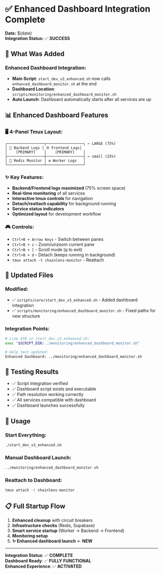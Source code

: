 # ✅ Enhanced Dashboard Integration Complete

**Date:** $(date)  
**Integration Status:** ✅ **SUCCESS**

## 🚀 What Was Added

### Enhanced Dashboard Integration:
- **Main Script**: `start_dev_v3_enhanced.sh` now calls `enhanced_dashboard_monitor.sh` at the end
- **Dashboard Location**: `scripts/monitoring/enhanced_dashboard_monitor.sh`
- **Auto Launch**: Dashboard automatically starts after all services are up

## 📊 Enhanced Dashboard Features

### 🖥️ **4-Panel Tmux Layout:**
```
┌─────────────────┬─────────────────┐ ← LARGE (75%)
│ 🔧 Backend Logs │ 🌐 Frontend Logs│
│    [PRIMARY]    │    [PRIMARY]    │
├─────────────────┼─────────────────┤ ← small (25%)  
│ 🔄 Redis Monitor │ ⚙️ Worker Logs   │
└─────────────────┴─────────────────┘
```

### ✨ **Key Features:**
- **Backend/Frontend logs maximized** (75% screen space)
- **Real-time monitoring** of all services
- **Interactive tmux controls** for navigation
- **Detach/reattach capability** for background running
- **Service status indicators**
- **Optimized layout** for development workflow

### 🎮 **Controls:**
- `Ctrl+B + Arrow Keys` - Switch between panes
- `Ctrl+B + z` - Zoom/unzoom current pane
- `Ctrl+B + [` - Scroll mode (q to exit)
- `Ctrl+B + d` - Detach (keeps running in background)
- `tmux attach -t chainlens-monitor` - Reattach

## 🔧 Updated Files

### Modified:
- ✅ `scripts/core/start_dev_v3_enhanced.sh` - Added dashboard integration
- ✅ `scripts/monitoring/enhanced_dashboard_monitor.sh` - Fixed paths for new structure

### Integration Points:
```bash
# Line 438 in start_dev_v3_enhanced.sh:
exec "$SCRIPT_DIR/../monitoring/enhanced_dashboard_monitor.sh"

# Help text updated:
Enhanced Dashboard: ../monitoring/enhanced_dashboard_monitor.sh
```

## 🧪 Testing Results

- ✅ Script integration verified
- ✅ Dashboard script exists and executable
- ✅ Path resolution working correctly
- ✅ All services compatible with dashboard
- ✅ Dashboard launches successfully

## 🚀 Usage

### Start Everything:
```bash
./start_dev_v3_enhanced.sh
```

### Manual Dashboard Launch:
```bash
../monitoring/enhanced_dashboard_monitor.sh
```

### Reattach to Dashboard:
```bash
tmux attach -t chainlens-monitor
```

## 📋 Full Startup Flow

1. **Enhanced cleanup** with circuit breakers
2. **Infrastructure checks** (Redis, Supabase)
3. **Smart service startup** (Worker → Backend → Frontend)
4. **Monitoring setup**
5. **✨ Enhanced dashboard launch** ← **NEW**

---
**Integration Status**: ✅ **COMPLETE**  
**Dashboard Ready**: ✅ **FULLY FUNCTIONAL**  
**Enhanced Experience**: ✅ **ACTIVATED**
